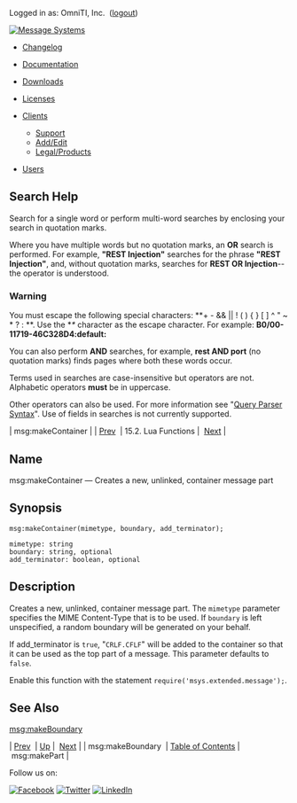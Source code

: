 Logged in as: OmniTI, Inc.  ([logout](https://support.messagesystems.com/logout.php))

[![Message Systems](https://support.messagesystems.com/images/ms-white205.png)](https://support.messagesystems.com/start.php) 

*   [Changelog](https://support.messagesystems.com/start.php?show=changelog)
*   [Documentation](https://support.messagesystems.com/docs/)
*   [Downloads](https://support.messagesystems.com/start.php)

*   [Licenses](https://support.messagesystems.com/license_summary.php)
*   <a href="">Clients</a>
    *   [Support](https://support.messagesystems.com/cs.php)
    *   [Add/Edit](https://support.messagesystems.com/edit_client.php)
    *   [Legal/Products](https://support.messagesystems.com/edit_products.php)
*   [Users](https://support.messagesystems.com/edit_customer.php)

## Search Help

Search for a single word or perform multi-word searches by enclosing your search in quotation marks.

Where you have multiple words but no quotation marks, an **OR** search is performed. For example, **"REST Injection"** searches for the phrase **"REST Injection"**, and, without quotation marks, searches for **REST OR Injection**--the operator is understood.

### Warning

You must escape the following special characters: **+ - && || ! ( ) { } [ ] ^ " ~ * ? : \**. Use the **\** character as the escape character. For example: **B0/00-11719-46C328D4\:default\:**

You can also perform **AND** searches, for example, **rest AND port** (no quotation marks) finds pages where both these words occur.

Terms used in searches are case-insensitive but operators are not. Alphabetic operators **must** be in uppercase.

Other operators can also be used. For more information see "[Query Parser Syntax](https://lucene.apache.org/core/old_versioned_docs/versions/3_0_0/queryparsersyntax.html)". Use of fields in searches is not currently supported.

| msg:makeContainer |
| [Prev](lua.ref.msg_makeBoundary.php)  | 15.2. Lua Functions |  [Next](lua.ref.msg_makePart.php) |

<a name="lua.ref.msg_makeContainer"></a>
## Name

msg:makeContainer — Creates a new, unlinked, container message part

<a name="idp25532448"></a>
## Synopsis

`msg:makeContainer(mimetype, boundary, add_terminator);`

```
mimetype: string
boundary: string, optional
add_terminator: boolean, optional
```
<a name="idp25535232"></a>
## Description

Creates a new, unlinked, container message part. The `mimetype` parameter specifies the MIME Content-Type that is to be used. If `boundary` is left unspecified, a random boundary will be generated on your behalf.

If add_terminator is `true`, "`CRLF.CFLF`" will be added to the container so that it can be used as the top part of a message. This parameter defaults to `false`.

Enable this function with the statement `require('msys.extended.message');`.

<a name="idp25540688"></a>
## See Also

[msg:makeBoundary](lua.ref.msg_makeBoundary.php "msg:makeBoundary")

| [Prev](lua.ref.msg_makeBoundary.php)  | [Up](lua.function.details.php) |  [Next](lua.ref.msg_makePart.php) |
| msg:makeBoundary  | [Table of Contents](index.php) |  msg:makePart |

Follow us on:

[![Facebook](https://support.messagesystems.com/images/icon-facebook.png)](http://www.facebook.com/messagesystems) [![Twitter](https://support.messagesystems.com/images/icon-twitter.png)](http://twitter.com/#!/MessageSystems) [![LinkedIn](https://support.messagesystems.com/images/icon-linkedin.png)](http://www.linkedin.com/company/message-systems)